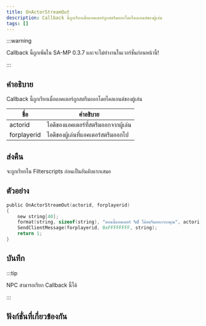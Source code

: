 ```yaml
---
title: OnActorStreamOut
description: Callback นี้ถูกเรียกเมื่อแอคเตอร์ถูกสตรีมออกโดยไคลเอนต์ของผู้เล่น
tags: []
---
```


:::warning

Callback นี้ถูกเพิ่มใน SA-MP 0.3.7 และจะไม่ทำงานในเวอร์ชั่นก่อนหน้านี้!

:::

## คำอธิบาย

Callback นี้ถูกเรียกเมื่อแอคเตอร์ถูกสตรีมออกโดยไคลเอนต์ของผู้เล่น

| ชื่อ        | คำอธิบาย                             |
| ----------- | ------------------------------------ |
| actorid     | ไอดีของแอคเตอร์ที่สตรีมออกจากผู้เล่น |
| forplayerid | ไอดีของผู้เล่นที่แอคเตอร์สตรีมออกไป  |

## ส่งคืน

จะถูกเรียกใน Filterscripts ก่อนเป็นอันดับแรกเสมอ

## ตัวอย่าง

```c
public OnActorStreamOut(actorid, forplayerid)
{
    new string[40];
    format(string, sizeof(string), "ตอนนี้แอคเตอร์ %d ได้สตรีมออกจากคุณ", actorid);
    SendClientMessage(forplayerid, 0xFFFFFFFF, string);
    return 1;
}
```

## บันทึก

:::tip

NPC สามารถเรียก Callback นี้ได้

:::

## ฟังก์ชั่นที่เกี่ยวข้องกัน
